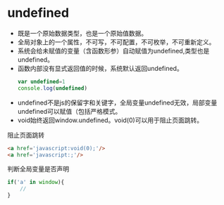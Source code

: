 # undefined
- 既是一个原始数据类型，也是一个原始值数据。
- 全局对象上的一个属性，不可写，不可配置，不可枚举，不可重新定义。
- 系统会给未赋值的变量（含函数形参）自动赋值为undefined,类型也是undefined。
- 函数内部没有显式返回值的时候，系统默认返回undefined。
  ```js
  var undefined=1
  console.log(undefined)
  ```
- undefined不是js的保留字和关键字，全局变量undefined无效，局部变量undefined可以赋值（包括严格模式。
- void始终返回window.undefined。void(0)可以用于阻止页面跳转。
  
阻止页面跳转
```html
<a href='javascript:void(0);'/>
<a href='javascript:;'/>
```


判断全局变量是否声明
```js
if('a' in window){
    //
}
```